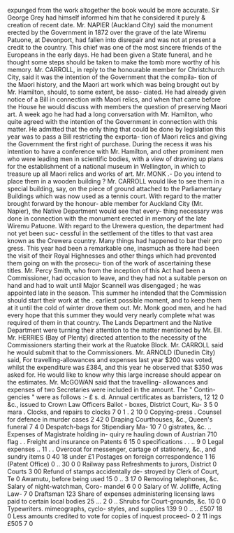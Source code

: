 expunged from the work altogether the book would be more accurate. Sir George Grey had himself informed him that he considered it purely & creation of recent date. Mr. NAPIER (Auckland City) said the monument erected by the Government in 1872 over the grave of the late Wiremu Patuone, at Devonport, had fallen into disrepair and was not at present a credit to the country. This chief was one of the most sincere friends of the Europeans in the early days. He had been given a State funeral, and he thought some steps should be taken to make the tomb more worthy of his memory. Mr. CARROLL, in reply to the honourable member for Christchurch City, said it was the intention of the Government that the compila- tion of the Maori history, and the Maori art work which was being brought out by Mr. Hamilton, should, to some extent, be asso- ciated. He had already given notice of a Bill in connection with Maori relics, and when that came before the House he would discuss with members the question of preserving Maori art. A week ago he had had a long conversation with Mr. Hamilton, who quite agreed with the intention of the Government in connection with this matter. He admitted that the only thing that could be done by legislation this year was to pass a Bill restricting the exporta- tion of Maori relics and giving the Government the first right of purchase. During the recess it was his intention to have a conference with Mr. Hamilton, and other prominent men who were leading men in scientific bodies, with a view of drawing up plans for the establishment of a national museum in Wellington, in which to treasure up all Maori relics and works of art. Mr. MONK .- Do you intend to place them in a wooden building ? Mr. CARROLL would like to see them in a special building, say, on the piece of ground attached to the Parliamentary Buildings which was now used as a tennis court. With regard to the matter brought forward by the honour- able member for Auckland City (Mr. Napier), the Native Department would see that every- thing necessary was done in connection with the monument erected in memory of the late Wiremu Patuone. With regard to the Urewera question, the department had not yet been suc- cessful in the settlement of the titles to that vast area known as the Crewera country. Many things had happened to bar their pro gress. This year had been a remarkable one, inasmuch as there had been the visit of their Royal Highnesses and other things which had prevented them going on with the prosecu- tion of the work of ascertaining these titles. Mr. Percy Smith, who from the inception of this Act had been a Commissioner, had occasion to leave, and they had not a suitable person on hand and had to wait until Major Scannell was disengaged ; he was appointed late in the season. This summer he intended that the Commission should start their work at the . earliest possible moment, and to keep them at it until the cold of winter drove them out. Mr. Monk good men, and he had every hope that this summer they would very nearly complete what was required of them in that country. The Lands Department and the Native Department were turning their attention to the matter mentioned by Mr. Ell. Mr. HERRIES (Bay of Plenty) directed attention to the necessity of the Commissioners starting their work at the Ruatoke Block. Mr. CARROLL said he would submit that to the Commissioners. Mr. ARNOLD (Dunedin City) said, For travelling-allowances and expenses last year $200 was voted, whilst the expenditure was £384, and this year he observed that $350 was asked for. He would like to know why this large increase should appear on the estimates. Mr. McGOWAN said that the travelling- allowances and expenses of two Secretaries were included in the amount. The " Contin- gencies " were as follows :- £ s. d. Annual certificates as barristers, 12 12 0 &c., issued to Crown Law Officers Ballot - boxes, District Court, Ku- 3 5 0 mara . Clocks, and repairs to clocks 7 0 1 . 2 10 0 Copying-press . Counsel for defence in murder cases 2 42 0 Draping Courthouses, &c., Queen's funeral 7 4 0 Despatch-bags for Stipendiary Ma- 10 7 0 gistrates, &c. .. Expenses of Magistrate holding in- quiry re hauling down of Austrian 710 flag . . Freight and insurance on Patents 6 15 0 specifications . . .. 9 0 Legal expenses .. 11 . . Overcoat for messenger, cartage of stationery, &c., and sundry items 0 40 18 under £1 Postages on foreign correspondence 1 16 (Patent Office) 0 .. 30 0 0 Railway pass Refreshments to jurors, District 0 Courts 3 00 Refund of stamps accidentally de- stroyed by Clerk of Court, Te 0 Awamutu, before being used 15 0 .. 3 17 0 Removing telephones, &c. Salary of night-watchman, Coro- mandel 6 0 0 Salary of W. Jolliffe, Acting Law- 7 0 Draftsman 123 Share of expenses administering licensing laws paid to certain local bodies 25 ... 2 0 .. Shrubs for Court-grounds, &c. 10 0 0 Typewriters. mimeographs, cyclo- styles, and supplies 139 9 0 .. .. £507 18 0 Less amounts credited to vote for copies of inquest proceed- 0 2 11 ings £505 7 0 